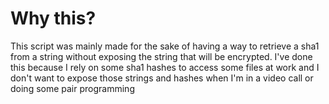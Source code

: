 # Why this?

This script was mainly made for the sake of having a way to retrieve a sha1 from a string without exposing the string that will be encrypted. I've done this because I rely on some sha1 hashes to access some files at work and I don't want to expose those strings and hashes when I'm in a video call or doing some pair programming